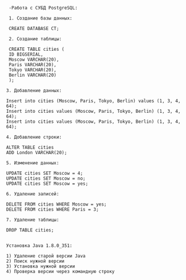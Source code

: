      -Работа с СУБД PostgreSQL:

     1. Создание базы данных:
     
     CREATE DATABASE CT;

     2. Создание таблицы:
 
     CREATE TABLE cities (
     ID BIGSERIAL,
     Moscow VARCHAR(20),
     Paris VARCHAR(20),
     Tokyo VARCHAR(20),
     Berlin VARCHAR(20)
     );
   
    3. Добавление данных:

    Insert into cities (Moscow, Paris, Tokyo, Berlin) values (1, 3, 4, 64);
    Insert into cities values (Moscow, Paris, Tokyo, Berlin) (1, 3, 4, 64);
    Insert into cities values (Moscow, Paris, Tokyo, Berlin) (1, 3, 4, 64);

    4. Добавление строки:

    ALTER TABLE cities
    ADD London VARCHAR(20);

    5. Изменение данных: 
    
    UPDATE cities SET Moscow = 4;
    UPDATE cities SET Moscow = no;
    UPDATE cities SET Moscow = yes;

    6. Удаление записей:
   
    DELETE FROM cities WHERE Moscow = yes;
    DELETE FROM cities WHERE Paris = 3;

    7. Удаление таблицы:

    DROP TABLE cities;


    Установка Java 1.8.0_351:
    
    1) Удаление старой версии Java
    2) Поиск нужной версии
    3) Установка нужной версии
    4) Проверка версии через командную строку


